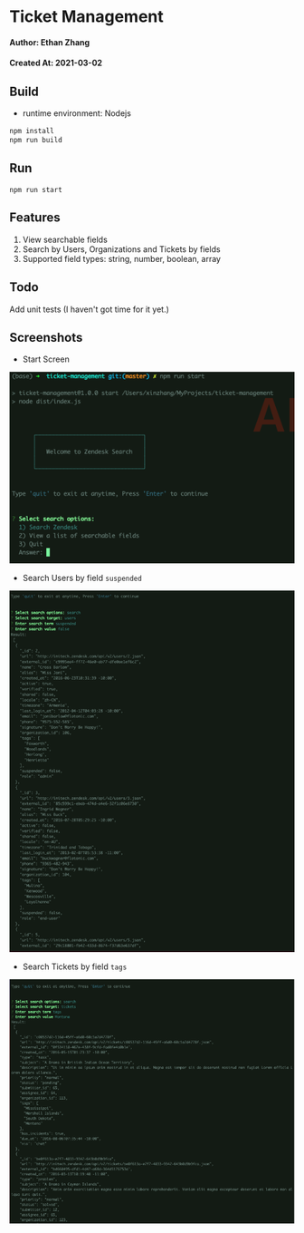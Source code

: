 # Ticket Management

#### Author: Ethan Zhang
#### Created At: 2021-03-02

## Build

- runtime environment: Nodejs

```
npm install
npm run build
```

## Run

```
npm run start
```

## Features

1. View searchable fields
2. Search by Users, Organizations and Tickets by fields
3. Supported field types: string, number, boolean, array

## Todo

Add unit tests (I haven't got time for it yet.)

## Screenshots

- Start Screen

![Alt text](./screenshots/screen_start.png?raw=true "Start")

- Search Users by field `suspended`

![Alt text](./screenshots/screen_search.png?raw=true "Search Users")

- Search Tickets by field `tags`

![Alt text](./screenshots/screen_search_2.png?raw=true "Search Tickets")
